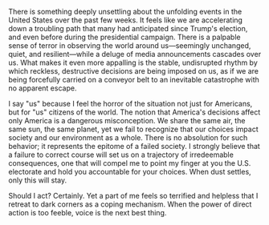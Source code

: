 There is something deeply unsettling about the unfolding events in the United States over the past few weeks. It feels like we are accelerating down a troubling path that many had anticipated since Trump's election, and even before during the presidential campaign. There is a palpable sense of terror in observing the world around us—seemingly unchanged, quiet, and resilient—while a deluge of media announcements cascades over us. What makes it even more appalling is the stable, undisrupted rhythm by which reckless, destructive decisions are being imposed on us, as if we are being forcefully carried on a conveyor belt to an inevitable catastrophe with no apparent escape.

I say "us" because I feel the horror of the situation not just for Americans, but for "us" citizens of the world. The notion that America's decisions affect only America is a dangerous misconception. We share the same air, the same sun, the same planet, yet we fail to recognize that our choices impact society and our environment as a whole. There is no absolution for such behavior; it represents the epitome of a failed society. I strongly believe that a failure to correct course will set us on a trajectory of irredeemable consequences, one that will compel me to point my finger at you the U.S. electorate and hold you accountable for your choices. When dust settles, only this will stay.

Should I act? Certainly. Yet a part of me feels so terrified and helpless that I retreat to dark corners as a coping mechanism. When the power of direct action is too feeble, voice is the next best thing.
